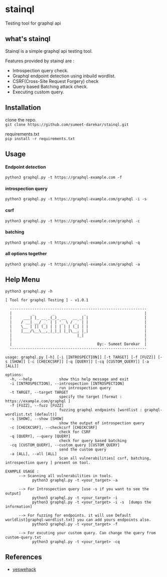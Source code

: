 # stainql

Testing tool for graphql api

## what's stainql

Stainql is a simple graphql api testing tool. 


Features provided by stainql are :
- Introspection query check.
- Graphql endpoint detection using inbuild wordlist.
- CSRF(Cross-Site Request Forgery) check
- Query based Batching attack check.
- Executing custom query.

## Installation

clone the repo.  
`git clone https://github.com/sumeet-darekar/stainql.git`  

requirements.txt  
`pip install -r requirements.txt`  

## Usage

 #### Endpoint detection
`python3 graphql.py -t https://graphql-example.com -f`  
#### introspection query   
`python3 graphql.py -t https://graphql-example.com/graphql -i -s`  
#### csrf  
`python3 graphql.py -t https://graphql-example.com/graphql -c`  
#### batching
`python3 graphql.py -t https://graphql-example.com/graphql -q`
#### all options together
`python3 graphql.py -t https://graphql-example.com/graphql -a`


## Help Menu
`python3 graphql.py -h`  
```
[ Tool for graphql Testing ] - v1.0.1  
  
  -------------------------------------------------------------  
  |         _        _             _                          |            
  |     ___| |_ __ _(_)_ __   __ _| |                         |                                           
  |    / __| __/ _` | | '_ \ / _` | |                         |                                           
  |    \__ | || (_| | | | | | (_| | |                         |                                           
  |    |___/\__\__,_|_|_| |_|\__, |_|                         |                                      
  |                             |_|                           |                                        
  |                                                           |  
  |                                      By:- Sumeet Darekar  |  
  -------------------------------------------------------------  

usage: graphql.py [-h] [-i [INTROSPECTION]] [-t TARGET] [-f [FUZZ]] [-s [SHOW]] [-c [CHECKCSRF]] [-q [QUERY]] [-cq [CUSTOM_QUERY]] [-a [ALL]]

options:
  -h, --help            show this help message and exit
  -i [INTROSPECTION], --introspection [INTROSPECTION]
                        run introspection query
  -t TARGET, --target TARGET
                        specify the target [format : https://example.com/graphql ]
  -f [FUZZ], --fuzz [FUZZ]
                        fuzzing graphql endpoints [wordlist : graphql-wordlist.txt (default)]
  -s [SHOW], --show [SHOW]
                        show the output of introspection query
  -c [CHECKCSRF], --checkcsrf [CHECKCSRF]
                        check for CSRF
  -q [QUERY], --query [QUERY]
                        check for query based batching
  -cq [CUSTOM_QUERY], --custom_query [CUSTOM_QUERY]
                        send the custom query
  -a [ALL], --all [ALL]
                        Scan all vulnerabilities[ csrf, batching, introspection query ] present on tool.

EXAMPLE USAGE : 
      --> Scanning all vulnerabilities in tools.
            python3 graphql.py -t <your_target> -a
      
      --> For Introspection query [use -s if you want to see the output]
            python3 graphql.py -t <your_target> -i 
            python3 graphql.py -t <your_target> -i -s  [dumps the information]
      
      --> For fuzzing for endpoints. it will use Default worldlist[graphql-wordlist.txt] you can add yours endpoints also.
            python3 graphql.py -t <your_target> -f
    
      --> For excuting your custom query. Can change the query from custom-query.txt
            python3 graphql.py -t <your_target> -cq

```
## References
- [yeswehack](https://blog.yeswehack.com/yeswerhackers/how-exploit-graphql-endpoint-bug-bounty/)
